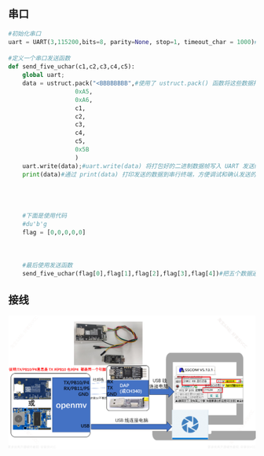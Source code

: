 ## 串口



```python
#初始化串口
uart = UART(3,115200,bits=8, parity=None, stop=1, timeout_char = 1000)#初始化串口三、波特率115200 TXD:P4\PB10 RXD:P5\PB11

#定义一个串口发送函数
def send_five_uchar(c1,c2,c3,c4,c5):
    global uart;
    data = ustruct.pack("<BBBBBBBB",#使用了 ustruct.pack() 函数将这些数据打包为二进制格式。使用 "<BBBBBBBB" 作为格式字符串来指定要打包的数据的类型和顺序：
                   0xA5,
                   0xA6,
                   c1,
                   c2,
                   c3,
                   c4,
                   c5,
                   0x5B
                   )
    uart.write(data);#uart.write(data) 将打包好的二进制数据帧写入 UART 发送缓冲区，从而将数据通过串口发送出去
    print(data)#通过 print(data) 打印发送的数据到串行终端，方便调试和确认发送的内容。

    
    
    
    #下面是使用代码
    #du'b'g
    flag = [0,0,0,0,0]
    
    
    
	#最后使用发送函数
    send_five_uchar(flag[0],flag[1],flag[2],flag[3],flag[4])#把五个数据通过串口发送出去、发送五个无符号字符。
```





## 接线

![image-20250112002125959](./串口.assets/image-20250112002125959-1746793112938-1.png)

































